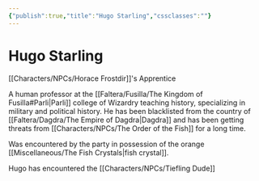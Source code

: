 ```yaml
---
{"publish":true,"title":"Hugo Starling","cssclasses":""}
---
```


# Hugo Starling
[[Characters/NPCs/Horace Frostdir]]'s Apprentice

A human professor at the [[Faltera/Fusilla/The Kingdom of Fusilla#Parli\|Parli]] college of Wizardry teaching history, specializing in military and political history. He has been blacklisted from the country of [[Faltera/Dagdra/The Empire of Dagdra\|Dagdra]] and has been getting threats from [[Characters/NPCs/The Order of the Fish]] for a long time. 

Was encountered by the party in possession of the orange [[Miscellaneous/The Fish Crystals\|fish crystal]]. 

Hugo has encountered the [[Characters/NPCs/Tiefling Dude]] 